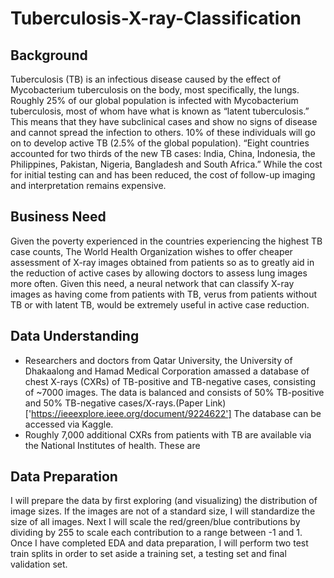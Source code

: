 # Tuberculosis-X-ray-Classification

## Background
Tuberculosis (TB) is an infectious disease caused by the effect of Mycobacterium tuberculosis
on the body, most specifically, the lungs. Roughly 25% of our global population is infected with
Mycobacterium tuberculosis, most of whom have what is known as “latent tuberculosis.” This
means that they have subclinical cases and show no signs of disease and cannot spread the
infection to others. 10% of these individuals will go on to develop active TB (2.5% of the global
population). “Eight countries accounted for two thirds of the new TB cases: India, China,
Indonesia, the Philippines, Pakistan, Nigeria, Bangladesh and South Africa.”
While the cost for initial testing can and has been reduced, the cost of follow-up imaging and
interpretation remains expensive. 

## Business Need
Given the poverty experienced in the countries experiencing
the highest TB case counts, The World Health Organization wishes to offer cheaper assessment
of X-ray images obtained from patients so as to greatly aid in the reduction of active cases by
allowing doctors to assess lung images more often. Given this need, a neural network that can
classify X-ray images as having come from patients with TB, verus from patients without TB or
with latent TB, would be extremely useful in active case reduction.

## Data Understanding
- Researchers and doctors from Qatar University, the University of Dhakaalong and Hamad
Medical Corporation amassed a database of chest X-rays (CXRs) of TB-positive and TB-negative cases,
consisting of ~7000 images. The data is balanced and consists of 50% TB-positive and 50%
TB-negative cases/X-rays.(Paper Link)['https://ieeexplore.ieee.org/document/9224622'] The database can be accessed via Kaggle.
- Roughly 7,000 additional CXRs from patients with TB are available via the National Institutes of health. These are 

## Data Preparation
I will prepare the data by first exploring (and visualizing) the distribution of image sizes. If the
images are not of a standard size, I will standardize the size of all images. Next I will scale the
red/green/blue contributions by dividing by 255 to scale each contribution to a range between -1
and 1. Once I have completed EDA and data preparation, I will perform two test train splits in
order to set aside a training set, a testing set and final validation set.
